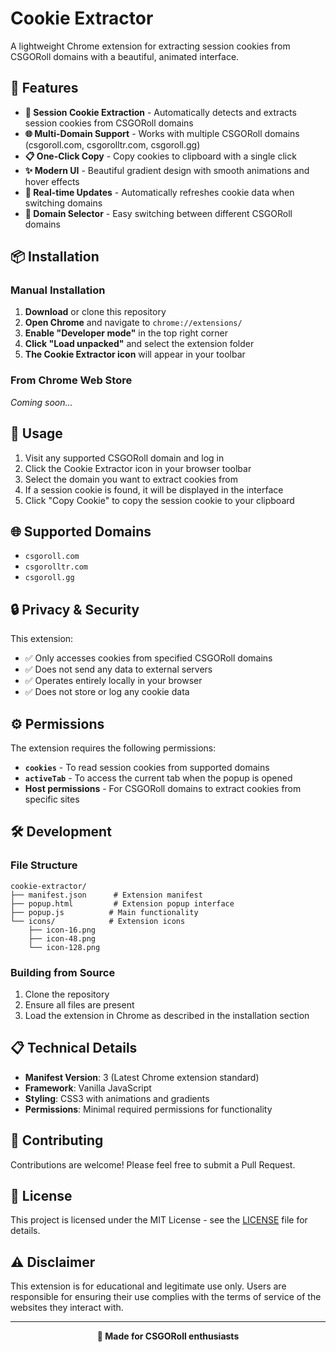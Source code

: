 # Cookie Extractor

A lightweight Chrome extension for extracting session cookies from CSGORoll domains with a beautiful, animated interface.

## 🚀 Features

- **🍪 Session Cookie Extraction** - Automatically detects and extracts session cookies from CSGORoll domains
- **🌐 Multi-Domain Support** - Works with multiple CSGORoll domains (csgoroll.com, csgorolltr.com, csgoroll.gg)
- **📋 One-Click Copy** - Copy cookies to clipboard with a single click
- **✨ Modern UI** - Beautiful gradient design with smooth animations and hover effects
- **🔄 Real-time Updates** - Automatically refreshes cookie data when switching domains
- **🎯 Domain Selector** - Easy switching between different CSGORoll domains

## 📦 Installation

### Manual Installation

1. **Download** or clone this repository
2. **Open Chrome** and navigate to `chrome://extensions/`
3. **Enable "Developer mode"** in the top right corner
4. **Click "Load unpacked"** and select the extension folder
5. **The Cookie Extractor icon** will appear in your toolbar

### From Chrome Web Store
*Coming soon...*

## 🔧 Usage

1. Visit any supported CSGORoll domain and log in
2. Click the Cookie Extractor icon in your browser toolbar
3. Select the domain you want to extract cookies from
4. If a session cookie is found, it will be displayed in the interface
5. Click "Copy Cookie" to copy the session cookie to your clipboard

## 🌐 Supported Domains

- `csgoroll.com`
- `csgorolltr.com`
- `csgoroll.gg`

## 🔒 Privacy & Security

This extension:

- ✅ Only accesses cookies from specified CSGORoll domains
- ✅ Does not send any data to external servers
- ✅ Operates entirely locally in your browser
- ✅ Does not store or log any cookie data

## ⚙️ Permissions

The extension requires the following permissions:

- **`cookies`** - To read session cookies from supported domains
- **`activeTab`** - To access the current tab when the popup is opened
- **Host permissions** - For CSGORoll domains to extract cookies from specific sites

## 🛠️ Development

### File Structure

```
cookie-extractor/
├── manifest.json      # Extension manifest
├── popup.html         # Extension popup interface
├── popup.js          # Main functionality
└── icons/            # Extension icons
    ├── icon-16.png
    ├── icon-48.png
    └── icon-128.png
```

### Building from Source

1. Clone the repository
2. Ensure all files are present
3. Load the extension in Chrome as described in the installation section

## 📋 Technical Details

- **Manifest Version**: 3 (Latest Chrome extension standard)
- **Framework**: Vanilla JavaScript
- **Styling**: CSS3 with animations and gradients
- **Permissions**: Minimal required permissions for functionality

## 🤝 Contributing

Contributions are welcome! Please feel free to submit a Pull Request.

## 📄 License

This project is licensed under the MIT License - see the [LICENSE](LICENSE) file for details.

## ⚠️ Disclaimer

This extension is for educational and legitimate use only. Users are responsible for ensuring their use complies with the terms of service of the websites they interact with.

---

<div align="center">
  <strong>🎲 Made for CSGORoll enthusiasts</strong>
</div>
